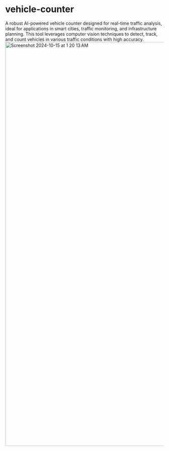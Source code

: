 # vehicle-counter
A robust AI-powered vehicle counter designed for real-time traffic analysis, ideal for applications in smart cities, traffic monitoring, and infrastructure planning. This tool leverages computer vision techniques to detect, track, and count vehicles in various traffic conditions with high accuracy.
<img width="1281" alt="Screenshot 2024-10-15 at 1 20 13 AM" src="https://github.com/user-attachments/assets/df8f62df-4ff1-46bf-b083-66adc54bf2d1">
